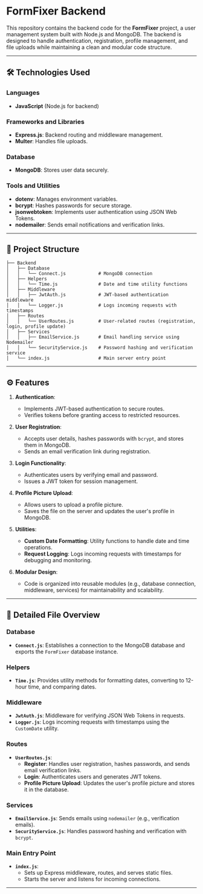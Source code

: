 # FormFixer Backend

This repository contains the backend code for the **FormFixer** project, a user management system built with Node.js and MongoDB. The backend is designed to handle authentication, registration, profile management, and file uploads while maintaining a clean and modular code structure.

---

## 🛠️ Technologies Used

### **Languages**
- **JavaScript** (Node.js for backend)

### **Frameworks and Libraries**
- **Express.js**: Backend routing and middleware management.
- **Multer**: Handles file uploads.

### **Database**
- **MongoDB**: Stores user data securely.

### **Tools and Utilities**
- **dotenv**: Manages environment variables.
- **bcrypt**: Hashes passwords for secure storage.
- **jsonwebtoken**: Implements user authentication using JSON Web Tokens.
- **nodemailer**: Sends email notifications and verification links.

---

## 📂 Project Structure

```
├── Backend
│   ├── Database
│   │   └── Connect.js            # MongoDB connection
│   ├── Helpers
│   │   └── Time.js               # Date and time utility functions
│   ├── Middleware
│   │   ├── JwtAuth.js            # JWT-based authentication middleware
│   │   └── Logger.js             # Logs incoming requests with timestamps
│   ├── Routes
│   │   └── UserRoutes.js         # User-related routes (registration, login, profile update)
│   ├── Services
│   │   ├── EmailService.js       # Email handling service using Nodemailer
│   │   └── SecurityService.js    # Password hashing and verification service
│   └── index.js                  # Main server entry point
```

---

## ⚙️ Features

1. **Authentication**:
   - Implements JWT-based authentication to secure routes.
   - Verifies tokens before granting access to restricted resources.

2. **User Registration**:
   - Accepts user details, hashes passwords with `bcrypt`, and stores them in MongoDB.
   - Sends an email verification link during registration.

3. **Login Functionality**:
   - Authenticates users by verifying email and password.
   - Issues a JWT token for session management.

4. **Profile Picture Upload**:
   - Allows users to upload a profile picture.
   - Saves the file on the server and updates the user's profile in MongoDB.

5. **Utilities**:
   - **Custom Date Formatting**: Utility functions to handle date and time operations.
   - **Request Logging**: Logs incoming requests with timestamps for debugging and monitoring.

6. **Modular Design**:
   - Code is organized into reusable modules (e.g., database connection, middleware, services) for maintainability and scalability.

---

## 📖 Detailed File Overview

### **Database**
- **`Connect.js`**: Establishes a connection to the MongoDB database and exports the `FormFixer` database instance.

### **Helpers**
- **`Time.js`**: Provides utility methods for formatting dates, converting to 12-hour time, and comparing dates.

### **Middleware**
- **`JwtAuth.js`**: Middleware for verifying JSON Web Tokens in requests.
- **`Logger.js`**: Logs incoming requests with timestamps using the `CustomDate` utility.

### **Routes**
- **`UserRoutes.js`**:
  - **Register**: Handles user registration, hashes passwords, and sends email verification links.
  - **Login**: Authenticates users and generates JWT tokens.
  - **Profile Picture Upload**: Updates the user's profile picture and stores it in the database.

### **Services**
- **`EmailService.js`**: Sends emails using `nodemailer` (e.g., verification emails).
- **`SecurityService.js`**: Handles password hashing and verification with `bcrypt`.

### **Main Entry Point**
- **`index.js`**:
  - Sets up Express middleware, routes, and serves static files.
  - Starts the server and listens for incoming connections.

---
